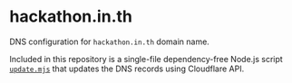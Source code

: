 # hackathon.in.th

DNS configuration for `hackathon.in.th` domain name.

Included in this repository is a single-file dependency-free Node.js script [`update.mjs`](update.mjs) that updates the DNS records using Cloudflare API.
